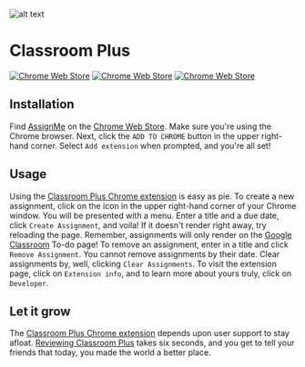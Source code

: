 ![alt text](https://github.com/biggomega/assign-me/raw/master/image/tiles/marquee.png "Classroom Plus")
# Classroom Plus
[![Chrome Web Store](https://img.shields.io/chrome-web-store/users/hblfkbdoflbakoblaknbjjhjbgfoofog.svg)](https://chrome.google.com/webstore/detail/classroom-plus/hblfkbdoflbakoblaknbjjhjbgfoofog)
[![Chrome Web Store](https://img.shields.io/chrome-web-store/rating/hblfkbdoflbakoblaknbjjhjbgfoofog.svg)](https://chrome.google.com/webstore/detail/classroom-plus/hblfkbdoflbakoblaknbjjhjbgfoofog/reviews)
[![Chrome Web Store](https://img.shields.io/chrome-web-store/rating-count/hblfkbdoflbakoblaknbjjhjbgfoofog.svg)](https://chrome.google.com/webstore/detail/classroom-plus/hblfkbdoflbakoblaknbjjhjbgfoofog/reviews)
## Installation
Find [AssignMe](https://chrome.google.com/webstore/detail/classroom-plus/hblfkbdoflbakoblaknbjjhjbgfoofog) on the [Chrome Web Store](https://chrome.google.com/webstore/category/extensions). Make sure you're using the Chrome browser. Next, click the `ADD TO CHROME` button in the upper right-hand corner. Select `Add extension` when prompted, and you're all set!
## Usage
Using the [Classroom Plus Chrome extension](https://chrome.google.com/webstore/detail/classroom-plus/hblfkbdoflbakoblaknbjjhjbgfoofog) is easy as pie. To create a new assignment, click on the icon in the upper right-hand corner of your Chrome window. You will be presented with a menu. Enter a title and a due date, click `Create Assignment`, and voila! If it doesn't render right away, try reloading the page. Remember, assignments will only render on the [Google Classroom](https://classroom.google.com) To-do page! To remove an assignment, enter in a title and click `Remove Assignment`. You cannot remove assignments by their date. Clear assignments by, well, clicking `Clear Assignments`. To visit the extension page, click on `Extension info`, and to learn more about yours truly, click on `Developer`.
## Let it grow
The [Classroom Plus Chrome extension](https://chrome.google.com/webstore/detail/classroom-plus/hblfkbdoflbakoblaknbjjhjbgfoofog) depends upon user support to stay afloat. [Reviewing Classroom Plus](https://chrome.google.com/webstore/detail/classroom-plus/hblfkbdoflbakoblaknbjjhjbgfoofog/reviews) takes six seconds, and you get to tell your friends that today, you made the world a better place.
